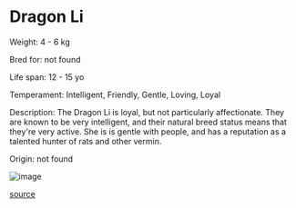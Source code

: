 # Dragon Li

Weight: 4 - 6 kg

Bred for: not found 

Life span: 12 - 15 yo

Temperament: Intelligent, Friendly, Gentle, Loving, Loyal

Description: The Dragon Li is loyal, but not particularly affectionate. They are known to be very intelligent, and their natural breed status means that they're very active. She is is gentle with people, and has a reputation as a talented hunter of rats and other vermin.

Origin: not found

![image](https://cdn2.thecatapi.com/images/BQMSld0A0.jpg)

[source](https://api.thecatapi.com/v1/breeds/lihu)
